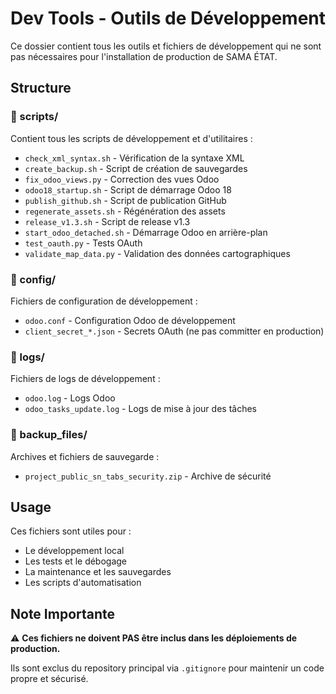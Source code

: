 # Dev Tools - Outils de Développement

Ce dossier contient tous les outils et fichiers de développement qui ne sont pas nécessaires pour l'installation de production de SAMA ÉTAT.

## Structure

### 📁 scripts/
Contient tous les scripts de développement et d'utilitaires :
- `check_xml_syntax.sh` - Vérification de la syntaxe XML
- `create_backup.sh` - Script de création de sauvegardes
- `fix_odoo_views.py` - Correction des vues Odoo
- `odoo18_startup.sh` - Script de démarrage Odoo 18
- `publish_github.sh` - Script de publication GitHub
- `regenerate_assets.sh` - Régénération des assets
- `release_v1.3.sh` - Script de release v1.3
- `start_odoo_detached.sh` - Démarrage Odoo en arrière-plan
- `test_oauth.py` - Tests OAuth
- `validate_map_data.py` - Validation des données cartographiques

### 📁 config/
Fichiers de configuration de développement :
- `odoo.conf` - Configuration Odoo de développement
- `client_secret_*.json` - Secrets OAuth (ne pas committer en production)

### 📁 logs/
Fichiers de logs de développement :
- `odoo.log` - Logs Odoo
- `odoo_tasks_update.log` - Logs de mise à jour des tâches

### 📁 backup_files/
Archives et fichiers de sauvegarde :
- `project_public_sn_tabs_security.zip` - Archive de sécurité

## Usage

Ces fichiers sont utiles pour :
- Le développement local
- Les tests et le débogage
- La maintenance et les sauvegardes
- Les scripts d'automatisation

## Note Importante

⚠️ **Ces fichiers ne doivent PAS être inclus dans les déploiements de production.**

Ils sont exclus du repository principal via `.gitignore` pour maintenir un code propre et sécurisé.